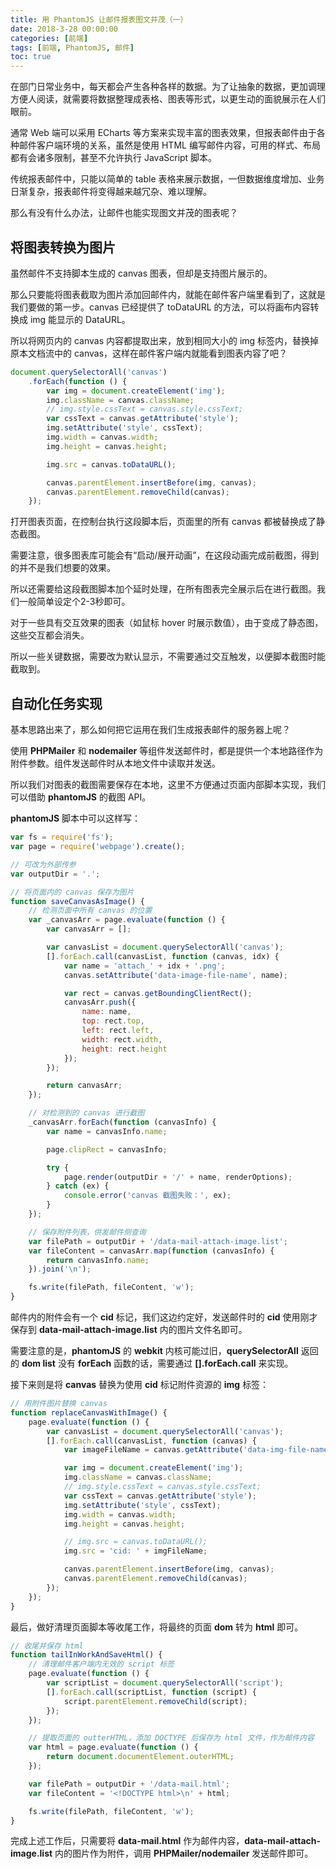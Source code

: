 ```yaml
---
title: 用 PhantomJS 让邮件报表图文并茂（一）
date: 2018-3-28 00:00:00
categories: [前端]
tags: [前端, PhantomJS, 邮件]
toc: true
---
```


在部门日常业务中，每天都会产生各种各样的数据。为了让抽象的数据，更加调理方便人阅读，就需要将数据整理成表格、图表等形式，以更生动的面貌展示在人们眼前。

通常 Web 端可以采用 ECharts 等方案来实现丰富的图表效果，但报表邮件由于各种邮件客户端环境的关系，虽然是使用 HTML 编写邮件内容，可用的样式、布局都有会诸多限制，甚至不允许执行 JavaScript 脚本。

传统报表邮件中，只能以简单的 table 表格来展示数据，一但数据维度增加、业务日渐复杂，报表邮件将变得越来越冗杂、难以理解。

那么有没有什么办法，让邮件也能实现图文并茂的图表呢？

## 将图表转换为图片

虽然邮件不支持脚本生成的 canvas 图表，但却是支持图片展示的。

那么只要能将图表截取为图片添加回邮件内，就能在邮件客户端里看到了，这就是我们要做的第一步。canvas 已经提供了 toDataURL 的方法，可以将画布内容转换成 img 能显示的 DataURL。

所以将网页内的 canvas 内容都提取出来，放到相同大小的 img 标签内，替换掉原本文档流中的 canvas，这样在邮件客户端内就能看到图表内容了吧？

```javascript
document.querySelectorAll('canvas')
    .forEach(function () {
        var img = document.createElement('img');
        img.className = canvas.className;
        // img.style.cssText = canvas.style.cssText;
        var cssText = canvas.getAttribute('style');
        img.setAttribute('style', cssText);
        img.width = canvas.width;
        img.height = canvas.height;

        img.src = canvas.toDataURL();

        canvas.parentElement.insertBefore(img, canvas);
        canvas.parentElement.removeChild(canvas);
    });
```

打开图表页面，在控制台执行这段脚本后，页面里的所有 canvas 都被替换成了静态截图。

需要注意，很多图表库可能会有“启动/展开动画”，在这段动画完成前截图，得到的并不是我们想要的效果。

所以还需要给这段截图脚本加个延时处理，在所有图表完全展示后在进行截图。我们一般简单设定个2-3秒即可。

对于一些具有交互效果的图表（如鼠标 hover 时展示数值），由于变成了静态图，这些交互都会消失。

所以一些关键数据，需要改为默认显示，不需要通过交互触发，以便脚本截图时能截取到。

## 自动化任务实现

基本思路出来了，那么如何把它运用在我们生成报表邮件的服务器上呢？

使用 **PHPMailer** 和 **nodemailer** 等组件发送邮件时，都是提供一个本地路径作为附件参数。组件发送邮件时从本地文件中读取并发送。

所以我们对图表的截图需要保存在本地，这里不方便通过页面内部脚本实现，我们可以借助 **phantomJS** 的截图 API。

**phantomJS** 脚本中可以这样写：

```javascript
var fs = require('fs');
var page = require('webpage').create();

// 可改为外部传参
var outputDir = '.';

// 将页面内的 canvas 保存为图片
function saveCanvasAsImage() {
    // 检测页面中所有 canvas 的位置
    var _canvasArr = page.evaluate(function () {
        var canvasArr = [];

        var canvasList = document.querySelectorAll('canvas');
        [].forEach.call(canvasList, function (canvas, idx) {
            var name = 'attach_' + idx + '.png';
            canvas.setAttribute('data-image-file-name', name);

            var rect = canvas.getBoundingClientRect();
            canvasArr.push({
                name: name,
                top: rect.top,
                left: rect.left,
                width: rect.width,
                height: rect.height
            });
        });

        return canvasArr;
    });

    // 对检测到的 canvas 进行截图
    _canvasArr.forEach(function (canvasInfo) {
        var name = canvasInfo.name;

        page.clipRect = canvasInfo;

        try {
            page.render(outputDir + '/' + name, renderOptions);
        } catch (ex) {
            console.error('canvas 截图失败：', ex);
        }
    });

    // 保存附件列表，供发邮件侧查询
    var filePath = outputDir + '/data-mail-attach-image.list';
    var fileContent = canvasArr.map(function (canvasInfo) {
        return canvasInfo.name;
    }).join('\n');

    fs.write(filePath, fileContent, 'w');
}
```

邮件内的附件会有一个 **cid** 标记，我们这边约定好，发送邮件时的 **cid** 使用刚才保存到 **data-mail-attach-image.list** 内的图片文件名即可。

需要注意的是，**phantomJS** 的 **webkit** 内核可能过旧，**querySelectorAll** 返回的 **dom list** 没有 **forEach** 函数的话，需要通过 **[].forEach.call** 来实现。

接下来则是将 **canvas** 替换为使用 **cid** 标记附件资源的 **img** 标签：

```javascript
// 用附件图片替换 canvas
function replaceCanvasWithImage() {
    page.evaluate(function () {
        var canvasList = document.querySelectorAll('canvas');
        [].forEach.call(canvasList, function (canvas) {
            var imageFileName = canvas.getAttribute('data-img-file-name');

            var img = document.createElement('img');
            img.className = canvas.className;
            // img.style.cssText = canvas.style.cssText;
            var cssText = canvas.getAttribute('style');
            img.setAttribute('style', cssText);
            img.width = canvas.width;
            img.height = canvas.height;

            // img.src = canvas.toDataURL();
            img.src = 'cid: ' + imgFileName;

            canvas.parentElement.insertBefore(img, canvas);
            canvas.parentElement.removeChild(canvas);
        });
    });
}
```

最后，做好清理页面脚本等收尾工作，将最终的页面 **dom** 转为 **html** 即可。

```javascript
// 收尾并保存 html
function tailInWorkAndSaveHtml() {
    // 清理邮件客户端内无效的 script 标签
    page.evaluate(function () {
        var scriptList = document.querySelectorAll('script');
        [].forEach.call(scriptList, function (script) {
            script.parentElement.removeChild(script);
        });
    });

    // 提取页面的 outterHTML，添加 DOCTYPE 后保存为 html 文件，作为邮件内容
    var html = page.evaluate(function () {
        return document.documentElement.outerHTML;
    });

    var filePath = outputDir + '/data-mail.html';
    var fileContent = '<!DOCTYPE html>\n' + html;

    fs.write(filePath, fileContent, 'w');
}
```

完成上述工作后，只需要将 **data-mail.html** 作为邮件内容，**data-mail-attach-image.list** 内的图片作为附件，调用 **PHPMailer/nodemailer** 发送邮件即可。